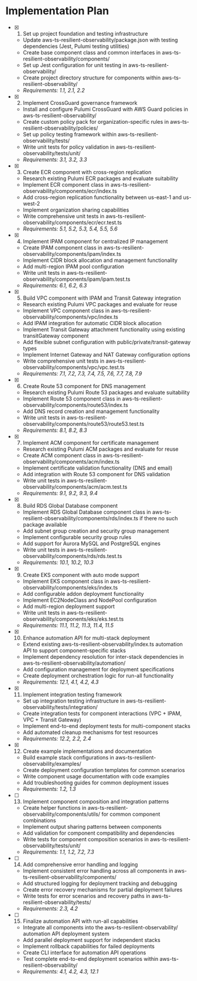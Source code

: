 # Implementation Plan

- [x] 1. Set up project foundation and testing infrastructure
  - Update aws-ts-resilient-observability/package.json with testing dependencies (Jest, Pulumi testing utilities)
  - Create base component class and common interfaces in aws-ts-resilient-observability/components/
  - Set up Jest configuration for unit testing in aws-ts-resilient-observability/
  - Create project directory structure for components within aws-ts-resilient-observability/
  - _Requirements: 1.1, 2.1, 2.2_

- [x] 2. Implement CrossGuard governance framework
  - Install and configure Pulumi CrossGuard with AWS Guard policies in aws-ts-resilient-observability/
  - Create custom policy pack for organization-specific rules in aws-ts-resilient-observability/policies/
  - Set up policy testing framework within aws-ts-resilient-observability/tests/
  - Write unit tests for policy validation in aws-ts-resilient-observability/tests/unit/
  - _Requirements: 3.1, 3.2, 3.3_

- [x] 3. Create ECR component with cross-region replication
  - Research existing Pulumi ECR packages and evaluate suitability
  - Implement ECR component class in aws-ts-resilient-observability/components/ecr/index.ts
  - Add cross-region replication functionality between us-east-1 and us-west-2
  - Implement organization sharing capabilities
  - Write comprehensive unit tests in aws-ts-resilient-observability/components/ecr/ecr.test.ts
  - _Requirements: 5.1, 5.2, 5.3, 5.4, 5.5, 5.6_

- [x] 4. Implement IPAM component for centralized IP management
  - Create IPAM component class in aws-ts-resilient-observability/components/ipam/index.ts
  - Implement CIDR block allocation and management functionality
  - Add multi-region IPAM pool configuration
  - Write unit tests in aws-ts-resilient-observability/components/ipam/ipam.test.ts
  - _Requirements: 6.1, 6.2, 6.3_

- [x] 5. Build VPC component with IPAM and Transit Gateway integration
  - Research existing Pulumi VPC packages and evaluate for reuse
  - Implement VPC component class in aws-ts-resilient-observability/components/vpc/index.ts
  - Add IPAM integration for automatic CIDR block allocation
  - Implement Transit Gateway attachment functionality using existing transitGateway component
  - Add flexible subnet configuration with public/private/transit-gateway types
  - Implement Internet Gateway and NAT Gateway configuration options
  - Write comprehensive unit tests in aws-ts-resilient-observability/components/vpc/vpc.test.ts
  - _Requirements: 7.1, 7.2, 7.3, 7.4, 7.5, 7.6, 7.7, 7.8, 7.9_

- [x] 6. Create Route 53 component for DNS management
  - Research existing Pulumi Route 53 packages and evaluate suitability
  - Implement Route 53 component class in aws-ts-resilient-observability/components/route53/index.ts
  - Add DNS record creation and management functionality
  - Write unit tests in aws-ts-resilient-observability/components/route53/route53.test.ts
  - _Requirements: 8.1, 8.2, 8.3_

- [x] 7. Implement ACM component for certificate management
  - Research existing Pulumi ACM packages and evaluate for reuse
  - Create ACM component class in aws-ts-resilient-observability/components/acm/index.ts
  - Implement certificate validation functionality (DNS and email)
  - Add integration with Route 53 component for DNS validation
  - Write unit tests in aws-ts-resilient-observability/components/acm/acm.test.ts
  - _Requirements: 9.1, 9.2, 9.3, 9.4_

- [x] 8. Build RDS Global Database component
  - Implement RDS Global Database component class in aws-ts-resilient-observability/components/rds/index.ts if there no such package available
  - Add subnet group creation and security group management
  - Implement configurable security group rules
  - Add support for Aurora MySQL and PostgreSQL engines
  - Write unit tests in aws-ts-resilient-observability/components/rds/rds.test.ts
  - _Requirements: 10.1, 10.2, 10.3_

- [x] 9. Create EKS component with auto mode support
  - Implement EKS component class in aws-ts-resilient-observability/components/eks/index.ts
  - Add configurable addon deployment functionality
  - Implement EC2NodeClass and NodePool configuration
  - Add multi-region deployment support
  - Write unit tests in aws-ts-resilient-observability/components/eks/eks.test.ts
  - _Requirements: 11.1, 11.2, 11.3, 11.4, 11.5_

- [x] 10. Enhance automation API for multi-stack deployment
  - Extend existing aws-ts-resilient-observability/index.ts automation API to support component-specific stacks
  - Implement dependency resolution for inter-stack dependencies in aws-ts-resilient-observability/automation/
  - Add configuration management for deployment specifications
  - Create deployment orchestration logic for run-all functionality
  - _Requirements: 12.1, 4.1, 4.2, 4.3_

- [x] 11. Implement integration testing framework
  - Set up integration testing infrastructure in aws-ts-resilient-observability/tests/integration/
  - Create integration tests for component interactions (VPC + IPAM, VPC + Transit Gateway)
  - Implement end-to-end deployment tests for multi-component stacks
  - Add automated cleanup mechanisms for test resources
  - _Requirements: 12.2, 2.2, 2.4_

- [x] 12. Create example implementations and documentation
  - Build example stack configurations in aws-ts-resilient-observability/examples/
  - Create deployment configuration templates for common scenarios
  - Write component usage documentation with code examples
  - Add troubleshooting guides for common deployment issues
  - _Requirements: 1.2, 1.3_

- [ ] 13. Implement component composition and integration patterns
  - Create helper functions in aws-ts-resilient-observability/components/utils/ for common component combinations
  - Implement output sharing patterns between components
  - Add validation for component compatibility and dependencies
  - Write tests for component composition scenarios in aws-ts-resilient-observability/tests/unit/
  - _Requirements: 1.1, 1.2, 7.2, 7.3_

- [ ] 14. Add comprehensive error handling and logging
  - Implement consistent error handling across all components in aws-ts-resilient-observability/components/
  - Add structured logging for deployment tracking and debugging
  - Create error recovery mechanisms for partial deployment failures
  - Write tests for error scenarios and recovery paths in aws-ts-resilient-observability/tests/
  - _Requirements: 2.3, 4.2_

- [ ] 15. Finalize automation API with run-all capabilities
  - Integrate all components into the aws-ts-resilient-observability/ automation API deployment system
  - Add parallel deployment support for independent stacks
  - Implement rollback capabilities for failed deployments
  - Create CLI interface for automation API operations
  - Test complete end-to-end deployment scenarios within aws-ts-resilient-observability/
  - _Requirements: 4.1, 4.2, 4.3, 12.1_
